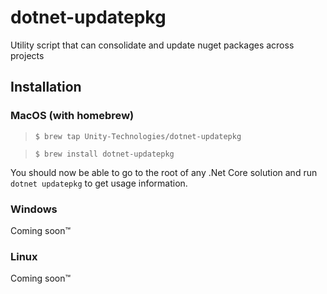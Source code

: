 # dotnet-updatepkg
Utility script that can consolidate and update nuget packages across projects

## Installation

### MacOS (with homebrew)

> `$ brew tap Unity-Technologies/dotnet-updatepkg`

> `$ brew install dotnet-updatepkg`

You should now be able to go to the root of any .Net Core solution and run `dotnet updatepkg`
to get usage information.

### Windows 
Coming soon™️

### Linux
Coming soon™️
